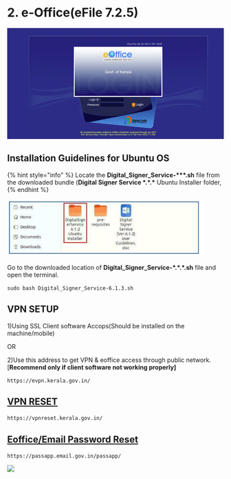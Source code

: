 # 2. e-Office(eFile 7.2.5)

![](../.gitbook/assets/eoffice.png)

## Installation Guidelines for Ubuntu OS

{% hint style="info" %}
Locate the **Digital\_Signer\_Service-\*\*\*.sh** file from the downloaded bundle (**Digital Signer Service \*.\*.\*** Ubuntu Installer folder,
{% endhint %}

![](../.gitbook/assets/eoffice1.JPG)

Go to the downloaded location of **Digital\_Signer\_Service-\*.\*.\*.sh** file and open the terminal.

```
sudo bash Digital_Signer_Service-6.1.3.sh
```

## VPN SETUP

1\)Using SSL Client software Accops(Should be installed on the machine/mobile)&#x20;

&#x20;                                             OR

2\)Use this address to get VPN & eoffice access through public network.\[**Recommend only if client software not working properly]**

```
https://evpn.kerala.gov.in/
```

## [VPN RESET](https://vpnreset.kerala.gov.in/)

```
https://vpnreset.kerala.gov.in/
```

## [Eoffice/Email Password Reset](https://passapp.email.gov.in/passapp/)

```
https://passapp.email.gov.in/passapp/
```

![](<../.gitbook/assets/29105-work-in-progress (1).gif>)
